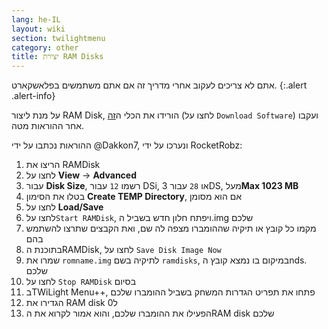 ```yaml
---
lang: he-IL
layout: wiki
section: twilightmenu
category: other
title: יצירת RAM Disks
---
```


אתם לא צריכים לעקוב אחרי מדריך זה אם אתם משתמשים בפלאשקארט.
{:.alert .alert-info}

על מנת ליצור RAM Disk, הורידו את הכלי ה[זה](http://memory.dataram.com/products-and-services/software/ramdisk#freeware) (לחצו על `Download Software`) ועקבו אחר ההוראות מטה.

ההוראות נכתבו על ידי @Dakkon7, ונערכו על ידי RocketRobz:

1. הריצו את RAMDisk
1. לחצו על **View** -> **Advanced**
1. עבור **Disk Size**, רשמו `12` עבור DSi, או `28` עבור 3DS, מעל**Max 1023 MB**
1. בטלו את הסימון **Create TEMP Directory**, אם הוא מסומן
1. לחצו על **Load/Save**
1. לחצו על`Start RAMDisk`, ויפתח חלון חדש בשביל ה.img שלכם
1. מקמו כל קובץ או תיקיה שההומברו מצפה לה שם, ואת הקבצים שתרצו להשתמש בהם
1. בתוכנת הRAMDisk, לחצו על `Save Disk Image Now`
1. שמרו את `romname.img` לתיקיה בשם `ramdisks`, במיקום בו נמצא קובץ הnds. שלכם
1. לחצו על `Stop RAMDisk` בסיום
1. בTWiLight Menu++, פתחו את תפריט הגדרות המשחק בשביל ההומברו שלכם
1. הגדירו את RAM disk ל0
1. הפעילו את ההומברו שלכם, והוא אמור לקרוא את הRAM disk שלכם
